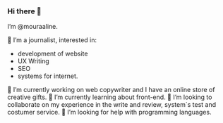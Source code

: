 ### Hi there 👋

I’m @mouraaline.

👀 I’m a journalist, interested in:
- development of website
- UX Writing
- SEO
- systems for internet.
  
🔭 I’m currently working on web copywriter and I have an online store of creative gifts. 
🌱 I’m currently learning about front-end.
👯 I’m looking to collaborate on my experience in the write and review, system´s test and costumer service.
🤔 I’m looking for help with programming languages.
